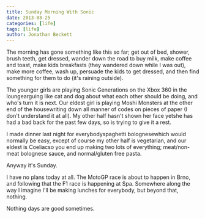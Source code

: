```yaml
---
title: Sunday Morning With Sonic
date: 2013-08-25
categories: [life]
tags: [life]
author: Jonathan Beckett
---
```


The morning has gone something like this so far; get out of bed, shower, brush teeth, get dressed, wander down the road to buy milk, make coffee and toast, make kids breakfasts (they wandered down while I was out), make more coffee, wash up, persuade the kids to get dressed, and then find something for them to do (it's raining outside).

The younger girls are playing Sonic Generations on the Xbox 360 in the loungearguing like cat and dog about what each other should be doing, and who's turn it is next. Our eldest girl is playing Moshi Monsters at the other end of the housewriting down all manner of codes on pieces of paper (I don't understand it at all). My other half hasn't shown her face yetshe has had a bad back for the past few days, so is trying to give it a rest.

I made dinner last night for everybodyspaghetti bolognesewhich would normally be easy, except of course my other half is vegetarian, and our eldest is Coeliacso you end up making two lots of everything; meat/non-meat bolognese sauce, and normal/gluten free pasta.

Anyway it's Sunday.

I have no plans today at all. The MotoGP race is about to happen in Brno, and following that the F1 race is happening at Spa. Somewhere along the way I imagine I'll be making lunches for everybody, but beyond that, nothing.

Nothing days are good sometimes.